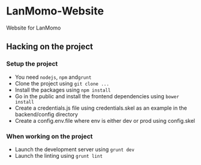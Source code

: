 # LanMomo-Website
Website for LanMomo

## Hacking on the project

### Setup the project
 * You need `nodejs`, `npm` and`grunt`
 * Clone the project using `git clone ...`
 * Install the packages using `npm install`
 * Go in the public and install the frontend dependencies using `bower install`
 * Create a credentials.js file using credentials.skel as an example in the backend/config directory
 * Create a config.env.file where env is either dev or prod using config.skel

### When working on the project

* Launch the development server using `grunt dev`
* Launch the linting using `grunt lint`
